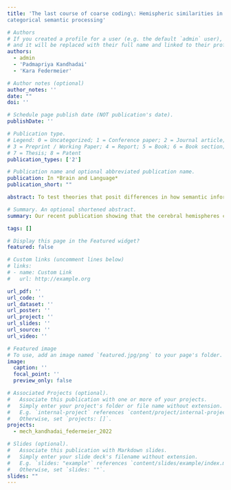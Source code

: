 ```yaml
---
title: 'The last course of coarse coding\: Hemispheric similarities in associative and
categorical semantic processing'

# Authors
# If you created a profile for a user (e.g. the default `admin` user), write the username (folder name) here
# and it will be replaced with their full name and linked to their profile.
authors:
  - admin
  - 'Padmapriya Kandhadai'
  - 'Kara Federmeier'

# Author notes (optional)
author_notes: ''
date: ""
doi: ''

# Schedule page publish date (NOT publication's date).
publishDate: ''

# Publication type.
# Legend: 0 = Uncategorized; 1 = Conference paper; 2 = Journal article;
# 3 = Preprint / Working Paper; 4 = Report; 5 = Book; 6 = Book section;
# 7 = Thesis; 8 = Patent
publication_types: ['2']

# Publication name and optional abbreviated publication name.
publication: In *Brain and Language*
publication_short: ""

abstract: To test theories that posit differences in how semantic information is represented in the cerebral hemispheres, we assessed semantic priming for associatively and categorically related prime-target pairs that were graded in relatedness strength. Visual half-field presentation was used to bias processing to the right or left hemisphere, and event-related potential (ERP) and behavioral responses were measured while participants completed a semantic relatedness judgement task. Contrary to theories positing representational differences across the cerebral hemispheres, in two experiments using (1) centralized prime presentation and lateralized targets and (2) lateralized primes and targets, we found similar priming patterns across the two hemispheres at the level of semantic access (N400), on later measures of explicit processing (late positive complex; LPC), and in behavioral response speeds and accuracy. We argue that hemispheric differences, when they arise, are more likely due to differences in task demands than in how the hemispheres fundamentally represent semantic information.

# Summary. An optional shortened abstract.
summary: Our recent publication showing that the cerebral hemispheres can represent semantic information similarly given a task that requires deep semantic processing.

tags: []

# Display this page in the Featured widget?
featured: false

# Custom links (uncomment lines below)
# links:
# - name: Custom Link
#   url: http://example.org

url_pdf: ''
url_code: ''
url_dataset: ''
url_poster: ''
url_project: ''
url_slides: ''
url_source: ''
url_video: ''

# Featured image
# To use, add an image named `featured.jpg/png` to your page's folder.
image:
  caption: ''
  focal_point: ''
  preview_only: false

# Associated Projects (optional).
#   Associate this publication with one or more of your projects.
#   Simply enter your project's folder or file name without extension.
#   E.g. `internal-project` references `content/project/internal-project/index.md`.
#   Otherwise, set `projects: []`.
projects:
  - mech_kandhadai_federmeier_2022

# Slides (optional).
#   Associate this publication with Markdown slides.
#   Simply enter your slide deck's filename without extension.
#   E.g. `slides: "example"` references `content/slides/example/index.md`.
#   Otherwise, set `slides: ""`.
slides: ""
---
```


<!-- {{% callout note %}} -->
<!-- Click the _Cite_ button above to demo the feature to enable visitors to import publication metadata into their reference management software. -->
<!-- {{% /callout %}} -->

<!-- {{% callout note %}} -->
<!-- Create your slides in Markdown - click the _Slides_ button to check out the example. -->
<!-- {{% /callout %}} -->

<!-- Supplementary notes can be added here, including [code, math, and images](https://wowchemy.com/docs/writing-markdown-latex/). -->